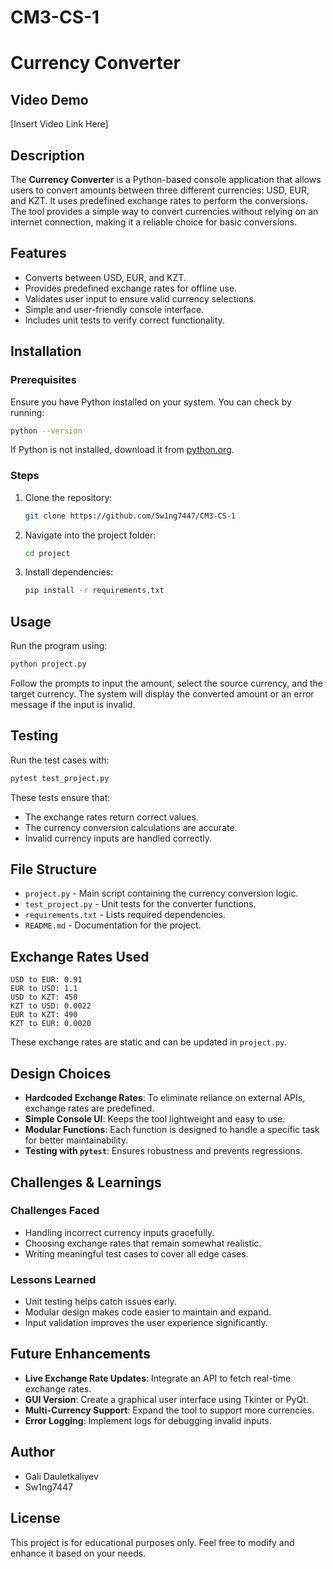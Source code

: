 # CM3-CS-1
# Currency Converter

## Video Demo
[Insert Video Link Here]

## Description
The **Currency Converter** is a Python-based console application that allows users to convert amounts between three different currencies: USD, EUR, and KZT. It uses predefined exchange rates to perform the conversions. The tool provides a simple way to convert currencies without relying on an internet connection, making it a reliable choice for basic conversions.

## Features
- Converts between USD, EUR, and KZT.
- Provides predefined exchange rates for offline use.
- Validates user input to ensure valid currency selections.
- Simple and user-friendly console interface.
- Includes unit tests to verify correct functionality.

## Installation
### Prerequisites
Ensure you have Python installed on your system. You can check by running:
```bash
python --version
```
If Python is not installed, download it from [python.org](https://www.python.org/).

### Steps
1. Clone the repository:
   ```bash
   git clone https://github.com/Sw1ng7447/CM3-CS-1
   ```
2. Navigate into the project folder:
   ```bash
   cd project
   ```
3. Install dependencies:
   ```bash
   pip install -r requirements.txt
   ```

## Usage
Run the program using:
```bash
python project.py
```
Follow the prompts to input the amount, select the source currency, and the target currency. The system will display the converted amount or an error message if the input is invalid.

## Testing
Run the test cases with:
```bash
pytest test_project.py
```
These tests ensure that:
- The exchange rates return correct values.
- The currency conversion calculations are accurate.
- Invalid currency inputs are handled correctly.

## File Structure
- `project.py` - Main script containing the currency conversion logic.
- `test_project.py` - Unit tests for the converter functions.
- `requirements.txt` - Lists required dependencies.
- `README.md` - Documentation for the project.

## Exchange Rates Used
```
USD to EUR: 0.91
EUR to USD: 1.1
USD to KZT: 450
KZT to USD: 0.0022
EUR to KZT: 490
KZT to EUR: 0.0020
```
These exchange rates are static and can be updated in `project.py`.

## Design Choices
- **Hardcoded Exchange Rates**: To eliminate reliance on external APIs, exchange rates are predefined.
- **Simple Console UI**: Keeps the tool lightweight and easy to use.
- **Modular Functions**: Each function is designed to handle a specific task for better maintainability.
- **Testing with `pytest`**: Ensures robustness and prevents regressions.

## Challenges & Learnings
### Challenges Faced
- Handling incorrect currency inputs gracefully.
- Choosing exchange rates that remain somewhat realistic.
- Writing meaningful test cases to cover all edge cases.

### Lessons Learned
- Unit testing helps catch issues early.
- Modular design makes code easier to maintain and expand.
- Input validation improves the user experience significantly.

## Future Enhancements
- **Live Exchange Rate Updates**: Integrate an API to fetch real-time exchange rates.
- **GUI Version**: Create a graphical user interface using Tkinter or PyQt.
- **Multi-Currency Support**: Expand the tool to support more currencies.
- **Error Logging**: Implement logs for debugging invalid inputs.

## Author
- Gali Dauletkaliyev
- Sw1ng7447

## License
This project is for educational purposes only. Feel free to modify and enhance it based on your needs.

